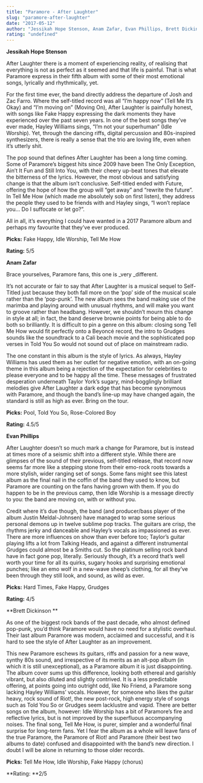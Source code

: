 ```yaml
---
title: "Paramore - After Laughter"
slug: "paramore-after-laughter"
date: "2017-05-12"
author: "Jessikah Hope Stenson, Anam Zafar, Evan Phillips, Brett Dickinson"
rating: "undefined"
---
```


**Jessikah Hope Stenson**

After Laughter there is a moment of experiencing reality, of realising that everything is not as perfect as it seemed and that life is painful. That is what Paramore express in their fifth album with some of their most emotional songs, lyrically and rhythmically, yet.

For the first time ever, the band directly address the departure of Josh and Zac Farro. Where the self-titled record was all “I’m happy now” (Tell Me It’s Okay) and “I’m moving on” (Moving On), After Laughter is painfully honest, with songs like Fake Happy expressing the dark moments they have experienced over the past seven years. In one of the best songs they’ve ever made, Hayley Williams sings, “I’m not your superhuman” (Idle Worship). Yet, through the dancing riffs, digital percussion and 80s-inspired synthesizers, there is really a sense that the trio are loving life, even when it’s utterly shit.

The pop sound that defines After Laughter has been a long time coming. Some of Paramore’s biggest hits since 2009 have been The Only Exception, Ain’t It Fun and Still Into You, with their cheery up-beat tones that elevate the bitterness of the lyrics. However, the most obvious and satisfying change is that the album isn’t conclusive. Self-titled ended with Future, offering the hope of how the group will “get away” and “rewrite the future”. In Tell Me How (which made me absolutely sob on first listen), they address the people they used to be friends with and Hayley sings, “I won’t replace you… Do I suffocate or let go?”.

All in all, it’s everything I could have wanted in a 2017 Paramore album and perhaps my favourite that they’ve ever produced.

**Picks:** Fake Happy, Idle Worship, Tell Me How

**Rating:** 5/5

**Anam Zafar**

Brace yourselves, Paramore fans, this one is _very _different.

It’s not accurate or fair to say that After Laughter is a musical sequel to Self-Titled just because they both fall more on the ‘pop’ side of the musical scale rather than the ‘pop-punk’. The new album sees the band making use of the marimba and playing around with unusual rhythms, and will make you want to groove rather than headbang. However, we shouldn’t mourn this change in style at all; in fact, the band deserve brownie points for being able to do both so brilliantly. It is difficult to pin a genre on this album: closing song Tell Me How would fit perfectly onto a Beyoncé record, the intro to Grudges sounds like the soundtrack to a Cali beach movie and the sophisticated pop verses in Told You So would not sound out of place on mainstream radio.

The one constant in this album is the style of lyrics. As always, Hayley Williams has used them as her outlet for negative emotion, with an on-going theme in this album being a rejection of the expectation for celebrities to please everyone and to be happy all the time. These messages of frustrated desperation underneath Taylor York’s sugary, mind-bogglingly brilliant melodies give After Laughter a dark edge that has become synonymous with Paramore, and though the band’s line-up may have changed again, the standard is still as high as ever. Bring on the tour.

**Picks:** Pool, Told You So, Rose-Colored Boy

**Rating:** 4.5/5

**Evan Phillips**

After Laughter doesn’t so much mark a change for Paramore, but is instead at times more of a seismic shift into a different style. While there are glimpses of the sound of their previous, self-titled release, that record now seems far more like a stepping stone from their emo-rock roots towards a more stylish, wider ranging set of songs. Some fans might see this latest album as the final nail in the coffin of the band they used to know, but Paramore are counting on the fans having grown with them. If you do happen to be in the previous camp, then Idle Worship is a message directly to you: the band are moving on, with or without you.

Credit where it’s due though, the band (and producer/bass player of the album Justin Meldal-Johnsen) have managed to wrap some serious personal demons up in twelve sublime pop tracks. The guitars are crisp, the rhythms jerky and danceable and Hayley’s vocals as impassioned as ever. There are more influences on show than ever before too; Taylor’s guitar playing lifts a lot from Talking Heads, and against a different instrumental Grudges could almost be a Smiths cut. So the platinum selling rock band have in fact gone pop, literally. Seriously though, it’s a record that’s well worth your time for all its quirks, sugary hooks and surprising emotional punches; like an emo wolf in a new-wave sheep’s clothing, for all they’ve been through they still look, and sound, as wild as ever.

**Picks:** Hard Times, Fake Happy, Grudges

**Rating:** 4/5

**Brett Dickinson **

As one of the biggest rock bands of the past decade, who almost defined pop-punk, you’d think Paramore would have no need for a stylistic overhaul. Their last album Paramore was modern, acclaimed and successful, and it is hard to see the style of After Laughter as an improvement.

This new Paramore eschews its guitars, riffs and passion for a new wave, synthy 80s sound, and irrespective of its merits as an alt-pop album (in which it is still unexceptional), as a Paramore album it is just disappointing. The album cover sums up this difference, looking both ethereal and garishly vibrant, but also diluted and slightly contrived. It is a less predictable offering, at points going into outright odd, like No Friend, a Paramore song lacking Hayley Williams’ vocals. However, for someone who likes the guitar heavy, rock sound of Riot!, the new post-rock, high energy style of songs such as Told You So or Grudges seem lacklustre and vapid. There are better songs on the album, however: Idle Worship has a bit of Paramore’s fire and reflective lyrics, but is not improved by the superfluous accompanying noises. The final song, Tell Me How, is purer, simpler and a wonderful final surprise for long-term fans. Yet I fear the album as a whole will leave fans of the true Paramore, the Paramore of Riot! and Paramore (their best two albums to date) confused and disappointed with the band’s new direction. I doubt I will be alone in returning to those older records.

**Picks:** Tell Me How, Idle Worship, Fake Happy (chorus)

**Rating: **2/5
